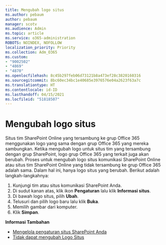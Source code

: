 ```yaml
---
title: Mengubah logo situs
ms.author: pebaum
author: pebaum
manager: scotv
ms.audience: Admin
ms.topic: article
ms.service: o365-administration
ROBOTS: NOINDEX, NOFOLLOW
localization_priority: Priority
ms.collection: Adm_O365
ms.custom:
- "9002502"
- "4869"
- "4870"
ms.openlocfilehash: 8c45b297feb06d73121b8a473ef28c3820160316
ms.sourcegitcommit: 8bc60ec34bc1e40685e3976576e04a2623f63a7c
ms.translationtype: HT
ms.contentlocale: id-ID
ms.lasthandoff: 04/15/2021
ms.locfileid: "51818507"
---
```

# <a name="change-site-logo"></a>Mengubah logo situs

Situs tim SharePoint Online yang tersambung ke grup Office 365 menggunakan logo yang sama dengan grup Office 365 yang mereka sambungkan. Ketika mengubah logo untuk situs tim yang tersambung dengan grup SharePoint, logo grup Office 365 yang terkait juga akan berubah. Proses untuk mengubah logo situs komunikasi SharePoint Online atau situs tim SharePoint Online yang tidak tersambung ke grup Office 365 adalah sama. Dalam hal ini, hanya logo situs yang berubah. Berikut adalah langkah-langkahnya:

1. Kunjungi tim atau situs komunikasi SharePoint Anda.
2. Di sudut kanan atas, klik ikon **Pengaturan** lalu klik **Informasi situs**.
3. Di bawah logo situs, pilih **Ubah**.
4. Telusuri dan pilih logo baru lalu klik **Buka**.
5. Memilih gambar dari komputer.
6. Klik **Simpan**.

**Informasi Tambahan**

- [Mengelola pengaturan situs SharePoint Anda](https://support.office.com/article/manage-your-sharepoint-site-settings-8376034d-d0c7-446e-9178-6ab51c58df42)
- [Tidak dapat mengubah Logo Situs](https://docs.microsoft.com/sharepoint/troubleshoot/sites/error-when-changing-o365-site-logo)
